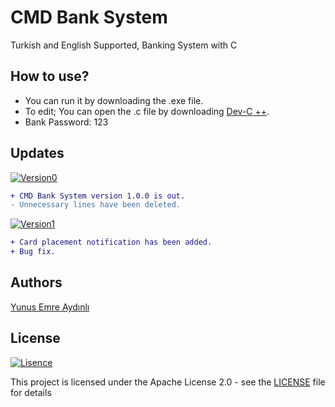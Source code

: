 # CMD Bank System
Turkish and English Supported, Banking System with C

## How to use?
- You can run it by downloading the .exe file.
- To edit; You can open the .c file by downloading [Dev-C ++](https://www.bloodshed.net/dev/devcpp.html).
- Bank Password: 123

## Updates
[![Version0](https://img.shields.io/badge/Version-1.0.0-green)]()
```diff
+ CMD Bank System version 1.0.0 is out.
- Unnecessary lines have been deleted.
```
[![Version1](https://img.shields.io/badge/Version-1.0.1-green)]()
```diff
+ Card placement notification has been added.
+ Bug fix.
```

## Authors
[Yunus Emre Aydınlı](https://github.com/yunusemreaydinli/)

## License
[![Lisence](https://img.shields.io/hexpm/l/apa?label=License)]()

This project is licensed under the Apache License 2.0 - see the [LICENSE](https://github.com/yunusemreaydinli/CMD_Bank_System/blob/master/LICENSE) file for details
